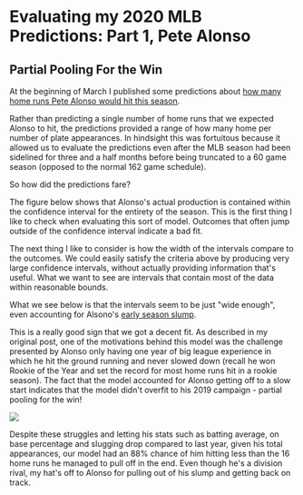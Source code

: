 # Evaluating my 2020 MLB Predictions: Part 1, Pete Alonso

## Partial Pooling For the Win

At the beginning of March I published some predictions about [how many home runs Pete Alonso would hit this season](https://dantegates.github.io/2020/03/03/predicting-pete-alonso's-2020-performance.html).

Rather than predicting a single number of home runs that we expected Alonso to hit, the predictions provided a range of how many home per number of plate appearances. In hindsight this was fortuitous because it allowed us to evaluate the predictions even after the MLB season had been sidelined for three and a half months before being truncated to a 60 game season (opposed to the normal 162 game schedule).

So how did the predictions fare?

The figure below shows that Alonso's actual production is contained within the confidence interval for the entirety of the season. This is the first thing I like to check when evaluating this sort of model. Outcomes that often jump outside of the confidence interval indicate a bad fit.

The next thing I like to consider is how the width of the intervals compare to the outcomes. We could easily satisfy the criteria above by producing very large confidence intervals, without actually providing information that's useful. What we want to see are intervals that contain most of the data within reasonable bounds.

What we see below is that the intervals seem to be just "wide enough", even accounting for Alsono's [early season slump](https://risingapple.com/2020/08/04/mets-pete-alonso-slump-2020/).

This is a really good sign that we got a decent fit. As described in my original post, one of the motivations behind this model was the challenge presented by Alonso only having one year of big league experience in which he hit the ground running and never slowed down (recall he won Rookie of the Year and set the record for most home runs hit in a rookie season). The fact that the model accounted for Alonso getting off to a slow start indicates that the model didn't overfit to his 2019 campaign - partial pooling for the win!

![](pete-alonso-2020-evaluations.png)

Despite these struggles and letting his stats such as batting average, on base percentage and slugging drop compared to last year, given his total appearances, our model had an 88% chance of him hitting less than the 16 home runs he managed to pull off in the end. Even though he's a division rival, my hat's off to Alonso for pulling out of his slump and getting back on track.